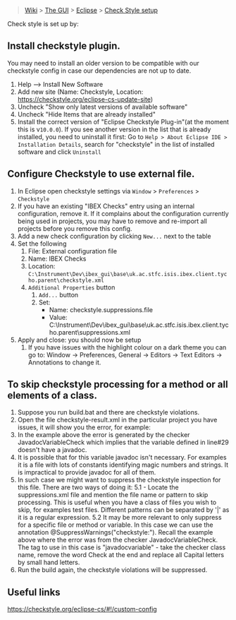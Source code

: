 > [Wiki](Home) > [The GUI](The-GUI) > [Eclipse](GUI-Eclipse) > [Check Style setup](Checkstyle-setup)

Check style is set up by:

## Install checkstyle plugin.
You may need to install an older version to be compatible with our checkstyle config in case our dependencies are not up to date. 
    
1. Help --> Install New Software
1. Add new site (Name: Checkstyle, Location: https://checkstyle.org/eclipse-cs-update-site)
1. Uncheck "Show only latest versions of available software"
1. Uncheck "Hide Items that are already installed"
1. Install the correct version of "Eclipse Checkstyle Plug-in"(at the moment this is v`10.0.0`). If you see another version in the list that is already installed, you need to uninstall it first: Go to `Help > About Eclipse IDE > Installation Details`, search for "checkstyle" in the list of installed software and click `Uninstall`

## Configure Checkstyle to use external file.

1. In Eclipse open checkstyle settings via `Window` > `Preferences` > `Checkstyle`
1. If you have an existing "IBEX Checks" entry using an internal configuration, remove it. If it complains about the configuration currently being used in projects, you may have to remove and re-import all projects before you remove this config.
1. Add a new check configuration by clicking `New...` next to the table
1. Set the following
    1. File: External configuration file
    1. Name: IBEX Checks
    1. Location: `C:\Instrument\Dev\ibex_gui\base\uk.ac.stfc.isis.ibex.client.tycho.parent\checkstyle.xml`
    1. `Additional Properties` button
        1. `Add...` button
        1. Set:
            - Name: checkstyle.suppressions.file
            - Value: C:\Instrument\Dev\ibex_gui\base\uk.ac.stfc.isis.ibex.client.tycho.parent\suppressions.xml
1. Apply and close: you should now be setup
    1. If you have issues with the highlight colour on a dark theme you can go to: Window -> Preferences, General -> Editors -> Text Editors -> Annotations to change it.

## To skip checkstyle processing for a method or all elements of a class.

1. Suppose you run build.bat and there are checkstyle violations.
2. Open the file checkstyle-result.xml in the particular project you have issues, it will show you the error, for example: <error line="29" column="9" severity="warning" message="Missing a Javadoc comment." source="com.puppycrawl.tools.checkstyle.checks.javadoc.JavadocVariableCheck"/>
3. In the example above the error is generated by the checker JavadocVariableCheck which implies that the variable defined in line#29 doesn't have a javadoc.
4. It is possible that for this variable javadoc isn't necessary. For examples it is a file with lots of constants identifying magic numbers and strings. It is impractical to provide javadoc for all of them.
5. In such case we might want to suppress the checkstyle inspection for this file. There are two ways of doing it:
  5.1 - Locate the suppressions.xml file and mention the file name or pattern to skip processing. This is useful when you have a class of files you wish to skip, for examples test files. Different patterns can be separated by '|' as it is a regular expression.
  5.2 It may be more relevant to only suppress for a specific file or method or variable. In this case we can use the annotation @SuppressWarnings("checkstyle:<SOMETAGHERE>"). Recall the example above where the error was from the checker JavadocVariableCheck. The tag to use in this case is "javadocvariable" - take the checker class name, remove the word Check at the end and replace all Capital letters by small hand letters.
6. Run the build again, the checkstyle violations will be suppressed.

## Useful links

https://checkstyle.org/eclipse-cs/#!/custom-config